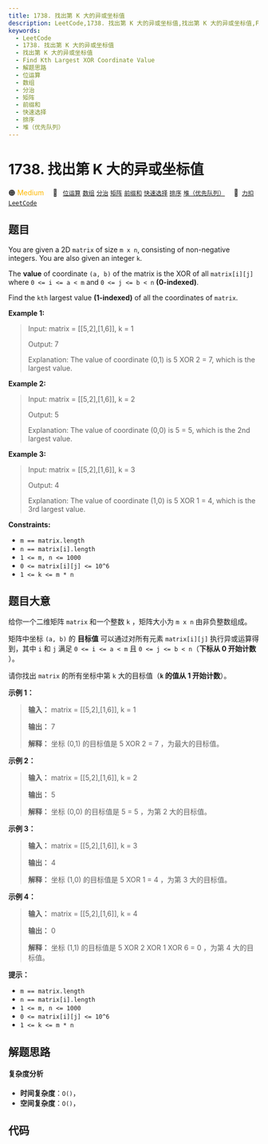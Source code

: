 ```yaml
---
title: 1738. 找出第 K 大的异或坐标值
description: LeetCode,1738. 找出第 K 大的异或坐标值,找出第 K 大的异或坐标值,Find Kth Largest XOR Coordinate Value,解题思路,位运算,数组,分治,矩阵,前缀和,快速选择,排序,堆（优先队列）
keywords:
  - LeetCode
  - 1738. 找出第 K 大的异或坐标值
  - 找出第 K 大的异或坐标值
  - Find Kth Largest XOR Coordinate Value
  - 解题思路
  - 位运算
  - 数组
  - 分治
  - 矩阵
  - 前缀和
  - 快速选择
  - 排序
  - 堆（优先队列）
---
```


# 1738. 找出第 K 大的异或坐标值

🟠 <font color=#ffb800>Medium</font>&emsp; 🔖&ensp; [`位运算`](/tag/bit-manipulation.md) [`数组`](/tag/array.md) [`分治`](/tag/divide-and-conquer.md) [`矩阵`](/tag/matrix.md) [`前缀和`](/tag/prefix-sum.md) [`快速选择`](/tag/quickselect.md) [`排序`](/tag/sorting.md) [`堆（优先队列）`](/tag/heap-priority-queue.md)&emsp; 🔗&ensp;[`力扣`](https://leetcode.cn/problems/find-kth-largest-xor-coordinate-value) [`LeetCode`](https://leetcode.com/problems/find-kth-largest-xor-coordinate-value)

## 题目

You are given a 2D `matrix` of size `m x n`, consisting of non-negative
integers. You are also given an integer `k`.

The **value** of coordinate `(a, b)` of the matrix is the XOR of all
`matrix[i][j]` where `0 <= i <= a < m` and `0 <= j <= b < n` **(0-indexed)**.

Find the `kth` largest value **(1-indexed)** of all the coordinates of
`matrix`.



**Example 1:**

> Input: matrix = [[5,2],[1,6]], k = 1
> 
> Output: 7
> 
> Explanation: The value of coordinate (0,1) is 5 XOR 2 = 7, which is the largest value.

**Example 2:**

> Input: matrix = [[5,2],[1,6]], k = 2
> 
> Output: 5
> 
> Explanation: The value of coordinate (0,0) is 5 = 5, which is the 2nd largest value.

**Example 3:**

> Input: matrix = [[5,2],[1,6]], k = 3
> 
> Output: 4
> 
> Explanation: The value of coordinate (1,0) is 5 XOR 1 = 4, which is the 3rd largest value.



**Constraints:**

  * `m == matrix.length`
  * `n == matrix[i].length`
  * `1 <= m, n <= 1000`
  * `0 <= matrix[i][j] <= 10^6`
  * `1 <= k <= m * n`


## 题目大意

给你一个二维矩阵 `matrix` 和一个整数 `k` ，矩阵大小为 `m x n` 由非负整数组成。

矩阵中坐标 `(a, b)` 的 **目标值**  可以通过对所有元素 `matrix[i][j]` 执行异或运算得到，其中 `i` 和 `j` 满足 `0
<= i <= a < m` 且 `0 <= j <= b < n`（**下标从 0 开始计数** ）。

请你找出 `matrix` 的所有坐标中第 `k` 大的目标值（**`k` 的值从 1 开始计数**）。



**示例 1：**

> 
> 
> 
> 
> 
> **输入：** matrix = [[5,2],[1,6]], k = 1
> 
> **输出：** 7
> 
> **解释：** 坐标 (0,1) 的目标值是 5 XOR 2 = 7 ，为最大的目标值。

**示例 2：**

> 
> 
> 
> 
> 
> **输入：** matrix = [[5,2],[1,6]], k = 2
> 
> **输出：** 5
> 
> **解释：** 坐标 (0,0) 的目标值是 5 = 5 ，为第 2 大的目标值。

**示例 3：**

> 
> 
> 
> 
> 
> **输入：** matrix = [[5,2],[1,6]], k = 3
> 
> **输出：** 4
> 
> **解释：** 坐标 (1,0) 的目标值是 5 XOR 1 = 4 ，为第 3 大的目标值。

**示例 4：**

> 
> 
> 
> 
> 
> **输入：** matrix = [[5,2],[1,6]], k = 4
> 
> **输出：** 0
> 
> **解释：** 坐标 (1,1) 的目标值是 5 XOR 2 XOR 1 XOR 6 = 0 ，为第 4 大的目标值。



**提示：**

  * `m == matrix.length`
  * `n == matrix[i].length`
  * `1 <= m, n <= 1000`
  * `0 <= matrix[i][j] <= 10^6`
  * `1 <= k <= m * n`


## 解题思路

#### 复杂度分析

- **时间复杂度**：`O()`，
- **空间复杂度**：`O()`，

## 代码

```javascript

```